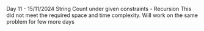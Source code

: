 Day 11 - 15/11/2024
String Count under given constraints - Recursion
This did not meet the required space and time complexity. Will work on the same problem for few more days
